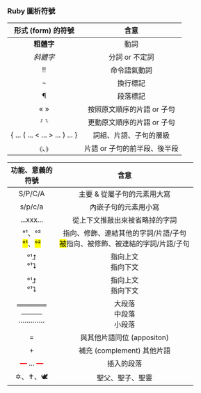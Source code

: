 
### Ruby 圖析符號

| 形式 (form) 的符號  | 含意 |
:---: | :----: | 
| <strong>粗體字</strong> | 動詞 |
| <em>斜體字</em> | 分詞 or 不定詞 |
|  !! | 命令語氣動詞 |
| ¬ | 換行標記 |
| ¶ | 段落標記 |
| « » | 按照原文順序的片語 or 子句 |
| ⸉ ⸊ | 更動原文順序的片語 or 子句 |
| { ... ( ... < ... > ... ) ... } | 詞組、片語、子句的層級 |
| ⦇、⦈ | 片語 or 子句的前半段、後半段|

功能、意義的<br>符號  | 含意 |
:---: | :----: | 
S/P/C/A| 主要 & 從屬子句的元素用大寫|
 s/p/c/a | 內嵌子句的元素用小寫|
...xxx... | 從上下文推敲出來被省略掉的字詞 |
°¹、°²<br><mark>°¹</mark>、<mark>°²</mark>  | 指向、修飾、連結其他的字詞/片語/子句<br><mark>被</mark>指向、被修飾、被連結的字詞/片語/子句 |
°¹⮥<br>°¹⮧ |  指向上文<br>指向下文 |
°¹⮥<br>°¹⮧ |  指向上文<br>指向下文 |
══════<br> ———<br>·············| 大段落<br>中段落<br>小段落
= |  與其他片語同位 (appositon) |
|+ | 補充 (complement) 其他片語 |
<strong><font color='red'>—</font></strong> ... <strong><font color='red'>—</font></strong> | 插入的段落
✡、✝、🕊️ | 聖父、聖子、聖靈 |

